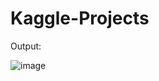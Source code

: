 # Kaggle-Projects

Output:

![image](https://github.com/user-attachments/assets/bf0bca1e-0a97-4981-a562-6b5487b907c5)
